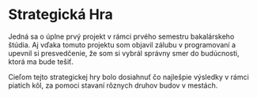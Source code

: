 # Strategická Hra
Jedná sa o úplne prvý projekt v rámci prvého semestru bakalárskeho štúdia. Aj vďaka tomuto projektu som objavil zálubu v programovaní a upevnil si presvedčenie, že som si vybrál správny smer do budúcnosti, ktorá ma bude tešiť. 

Cieľom tejto strategickej hry bolo dosiahnuť čo najlešpie výsledky v rámci piatich  kôl, za pomoci stavaní rôznych druhov budov v mestách.
